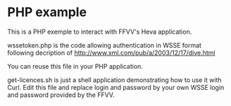 # PHP example

This is a PHP exemple to interact with FFVV's Heva application.

wssetoken.php is the code allowing authentication in WSSE format following decription of http://www.xml.com/pub/a/2003/12/17/dive.html

You can reuse this file in your PHP application.

get-licences.sh is just a shell application demonstrating how to use it with Curl. Edit this file and replace login and password by your own WSSE login and password provided by the FFVV.
